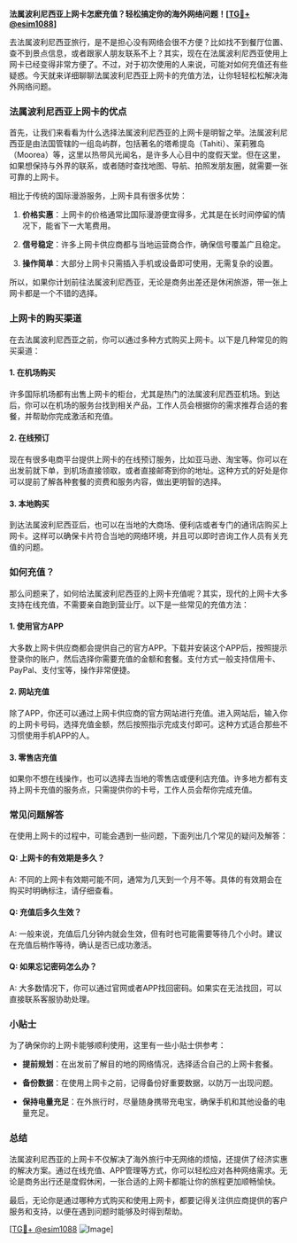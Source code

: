 **法属波利尼西亚上网卡怎麽充值？轻松搞定你的海外网络问题！[[TG💪+ @esim1088](https://t.me/s/esim1088)]**

去法属波利尼西亚旅行，是不是担心没有网络会很不方便？比如找不到餐厅位置、查不到景点信息，或者跟家人朋友联系不上？其实，现在在法属波利尼西亚使用上网卡已经变得非常方便了。不过，对于初次使用的人来说，可能对如何充值还有些疑惑。今天就来详细聊聊法属波利尼西亚上网卡的充值方法，让你轻轻松松解决海外网络问题。

### 法属波利尼西亚上网卡的优点

首先，让我们来看看为什么选择法属波利尼西亚的上网卡是明智之举。法属波利尼西亚是由法国管辖的一组岛屿群，包括著名的塔希提岛（Tahiti）、茉莉雅岛（Moorea）等，这里以热带风光闻名，是许多人心目中的度假天堂。但在这里，如果想保持与外界的联系，或者随时查找地图、导航、拍照发朋友圈，就需要一张可靠的上网卡。

相比于传统的国际漫游服务，上网卡具有很多优势：

1. **价格实惠**：上网卡的价格通常比国际漫游便宜得多，尤其是在长时间停留的情况下，能省下一大笔费用。
   
2. **信号稳定**：许多上网卡供应商都与当地运营商合作，确保信号覆盖广且稳定。
   
3. **操作简单**：大部分上网卡只需插入手机或设备即可使用，无需复杂的设置。

所以，如果你计划前往法属波利尼西亚，无论是商务出差还是休闲旅游，带一张上网卡都是一个不错的选择。

### 上网卡的购买渠道

在去法属波利尼西亚之前，你可以通过多种方式购买上网卡。以下是几种常见的购买渠道：

#### 1. 在机场购买
许多国际机场都有出售上网卡的柜台，尤其是热门的法属波利尼西亚机场。到达后，你可以在机场的服务台找到相关产品，工作人员会根据你的需求推荐合适的套餐，并帮助你完成激活和充值。

#### 2. 在线预订
现在有很多电商平台提供上网卡的在线预订服务，比如亚马逊、淘宝等。你可以在出发前就下单，到机场直接领取，或者直接邮寄到你的地址。这种方式的好处是你可以提前了解各种套餐的资费和服务内容，做出更明智的选择。

#### 3. 本地购买
到达法属波利尼西亚后，也可以在当地的大商场、便利店或者专门的通讯店购买上网卡。这样可以确保卡片符合当地的网络环境，并且可以即时咨询工作人员有关充值的问题。

### 如何充值？

那么问题来了，如何给法属波利尼西亚的上网卡充值呢？其实，现代的上网卡大多支持在线充值，不需要亲自跑到营业厅。以下是一些常见的充值方法：

#### 1. 使用官方APP
大多数上网卡供应商都会提供自己的官方APP。下载并安装这个APP后，按照提示登录你的账户，然后选择你需要充值的金额和套餐。支付方式一般支持信用卡、PayPal、支付宝等，操作非常便捷。

#### 2. 网站充值
除了APP，你还可以通过上网卡供应商的官方网站进行充值。进入网站后，输入你的上网卡号码，选择充值金额，然后按照指示完成支付即可。这种方式适合那些不习惯使用手机APP的人。

#### 3. 零售店充值
如果你不想在线操作，也可以选择去当地的零售店或便利店充值。许多地方都有支持上网卡充值的服务点，只需提供你的卡号，工作人员会帮你完成充值。

### 常见问题解答

在使用上网卡的过程中，可能会遇到一些问题，下面列出几个常见的疑问及解答：

#### Q: 上网卡的有效期是多久？
A: 不同的上网卡有效期可能不同，通常为几天到一个月不等。具体的有效期会在购买时明确标注，请仔细查看。

#### Q: 充值后多久生效？
A: 一般来说，充值后几分钟内就会生效，但有时也可能需要等待几个小时。建议在充值后稍作等待，确认是否已成功激活。

#### Q: 如果忘记密码怎么办？
A: 大多数情况下，你可以通过官网或者APP找回密码。如果实在无法找回，可以直接联系客服协助处理。

### 小贴士

为了确保你的上网卡能够顺利使用，这里有一些小贴士供参考：

- **提前规划**：在出发前了解目的地的网络情况，选择适合自己的上网卡套餐。
  
- **备份数据**：在使用上网卡之前，记得备份好重要数据，以防万一出现问题。

- **保持电量充足**：在外旅行时，尽量随身携带充电宝，确保手机和其他设备的电量充足。

### 总结

法属波利尼西亚的上网卡不仅解决了海外旅行中无网络的烦恼，还提供了经济实惠的解决方案。通过在线充值、APP管理等方式，你可以轻松应对各种网络需求。无论是商务出行还是度假休闲，一张合适的上网卡都能让你的旅程更加顺畅愉快。

最后，无论你是通过哪种方式购买和使用上网卡，都要记得关注供应商提供的客户服务和支持，以便在遇到问题时能够及时得到帮助。

[[TG💪+ @esim1088](https://t.me/s/esim1088) ![Image](https://i.postimg.cc/4NQfJmqS/Snipaste-2025-05-13-00-14-12.png)]